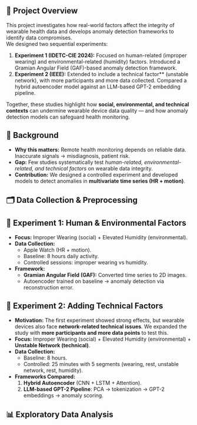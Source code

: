 ## 📌 Project Overview
This project investigates how real-world factors affect the integrity of wearable health data and develops anomaly detection frameworks to identify data compromises.  
We designed two sequential experiments:  
1. **Experiment 1 (IDETC-CIE 2024):** Focused on human-related (improper wearing) and environmental-related (humidity) factors. Introduced a Gramian Angular Field (GAF)-based anomaly detection framework.  
2. **Experiment 2 (IEEE):** Extended to include a technical factor** (unstable network), with more participants and more data collected. Compared a hybrid autoencoder model against an LLM-based GPT-2 embedding pipeline.  

Together, these studies highlight how **social, environmental, and technical contexts** can undermine wearable device data quality — and how anomaly detection models can safeguard health monitoring.


## 📖 Background
- **Why this matters:** Remote health monitoring depends on reliable data. Inaccurate signals → misdiagnosis, patient risk.  
- **Gap:** Few studies systematically test *human-related, environmental-related, and technical factors* on wearable data integrity.  
- **Contribution:** We designed a controlled experiment and developed models to detect anomalies in **multivariate time series (HR + motion)**.


## 🗂 Data Collection & Preprocessing
## 🧪 Experiment 1: Human & Environmental Factors
- **Focus:** Improper Wearing (social) + Elevated Humidity (environmental).  
- **Data Collection:**  
  - Apple Watch (HR + motion).  
  - Baseline: 8 hours daily activity.  
  - Controlled sessions: improper wearing vs humidity.  
- **Framework:**  
  - **Gramian Angular Field (GAF):** Converted time series to 2D images.  
  - Autoencoder trained on baseline → anomaly detection via reconstruction error.  


## 🧪 Experiment 2: Adding Technical Factors
- **Motivation:** The first experiment showed strong effects, but wearable devices also face **network-related technical issues**. We expanded the study with **more participants and more data points** to test this.  
- **Focus:** Improper Wearing (social) + Elevated Humidity (environmental) + **Unstable Network (technical)**.  
- **Data Collection:**  
  - Baseline: 8 hours.  
  - Controlled: 25 minutes with 5 segments (wearing, rest, unstable network, rest, humidity).  
- **Frameworks Compared:**  
  1. **Hybrid Autoencoder** (CNN + LSTM + Attention).  
  2. **LLM-based GPT-2 Pipeline**: PCA → tokenization → GPT-2 embeddings → anomaly scoring.
 
## 📊 Exploratory Data Analysis
